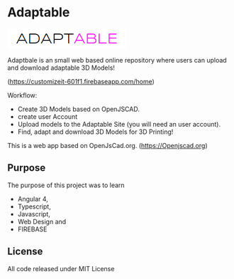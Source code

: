 # Adaptable 

![Adaptable Logo](/adaptable.png)

Adaptbale is an small web based online repository where users can upload and download adaptable 3D Models!

(https://customizeit-601f1.firebaseapp.com/home)

Workflow:

- Create 3D Models based on OpenJSCAD.
- create user Account
- Upload models to the Adaptable Site (you will need an user account).
- Find, adapt and download 3D Models for 3D Printing!

This is a web app based on OpenJsCad.org. (https://Openjscad.org)

## Purpose

The purpose of this project was to learn

- Angular 4,
- Typescript,
- Javascript,
- Web Design and
- FIREBASE

## License

All code released under MIT License
